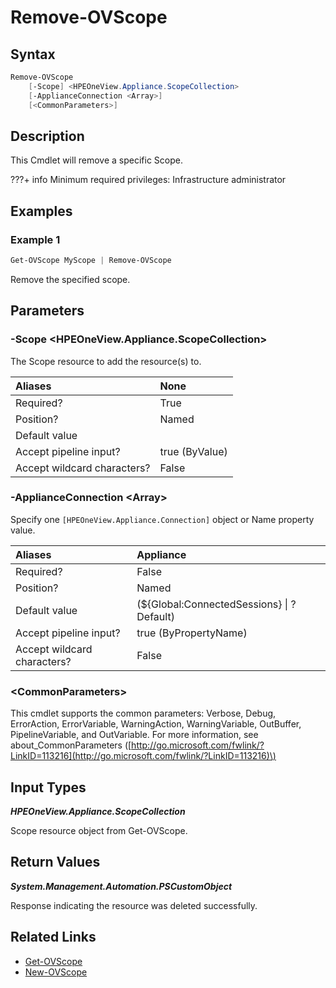 ﻿---
description: Remove Scope from appliance
---

# Remove-OVScope

## Syntax

```powershell
Remove-OVScope
    [-Scope] <HPEOneView.Appliance.ScopeCollection>
    [-ApplianceConnection <Array>]
    [<CommonParameters>]
```

## Description

This Cmdlet will remove a specific Scope.

???+ info
    Minimum required privileges: Infrastructure administrator
    

## Examples

###  Example 1 

```powershell
Get-OVScope MyScope | Remove-OVScope
```

Remove the specified scope.

## Parameters

### -Scope &lt;HPEOneView.Appliance.ScopeCollection&gt;

The Scope resource to add the resource(s) to.

| Aliases | None |
| :--- | :--- |
| Required? | True |
| Position? | Named |
| Default value |  |
| Accept pipeline input? | true (ByValue) |
| Accept wildcard characters? | False |

### -ApplianceConnection &lt;Array&gt;

Specify one `[HPEOneView.Appliance.Connection]` object or Name property value.

| Aliases | Appliance |
| :--- | :--- |
| Required? | False |
| Position? | Named |
| Default value | (${Global:ConnectedSessions} &vert; ? Default) |
| Accept pipeline input? | true (ByPropertyName) |
| Accept wildcard characters? | False |

### &lt;CommonParameters&gt;

This cmdlet supports the common parameters: Verbose, Debug, ErrorAction, ErrorVariable, WarningAction, WarningVariable, OutBuffer, PipelineVariable, and OutVariable. For more information, see about\_CommonParameters \([http://go.microsoft.com/fwlink/?LinkID=113216](http://go.microsoft.com/fwlink/?LinkID=113216)\)

## Input Types

_**HPEOneView.Appliance.ScopeCollection**_

Scope resource object from Get-OVScope.

## Return Values

_**System.Management.Automation.PSCustomObject**_

Response indicating the resource was deleted successfully.

## Related Links

* [Get-OVScope](get-ovscope.md)
* [New-OVScope](new-ovscope.md)
